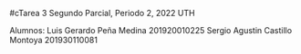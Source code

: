 #cTarea 3 Segundo Parcial, Periodo 2, 2022 UTH

Alumnos:
Luis Gerardo Peña Medina 201920010225
Sergio Agustin Castillo Montoya 201930110081
